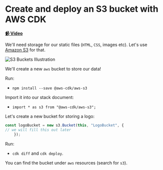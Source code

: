 # Create and deploy an S3 bucket with AWS CDK

**[📹 Video](https://egghead.io/lessons/aws-create-and-deploy-an-s3-bucket-with-aws-cdk)**

We'll need storage for our static files (`HTML`, `CSS`, images etc). Let's use [Amazon S3](https://aws.amazon.com/s3/) for that.

![S3 Buckets Illustration](https://res.cloudinary.com/dg3gyk0gu/image/upload/v1592247658/transcript-images/11-create-and-deploy-an-s3-bucket-with-aws-cdk-s3-buckets.png)

We'll create a new `aws` bucket to store our data!

Run:

* `npm install --save @aws-cdk/aws-s3`

Import it into our stack document:

* `import * as s3 from "@aws-cdk/aws-s3";`

Let's create a new bucket for storing a logo:

```ts
const logoBucket = new s3.Bucket(this, "LogoBucket", {
// we will fill this out later
    });
```

Run:
*  `cdk diff` and `cdk deploy`.

You can find the bucket under `aws` resources (search for `s3`).